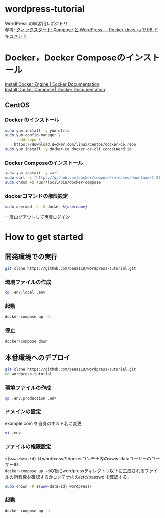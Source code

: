 # wordpress-tutorial
WordPress の練習用レポジトリ  
参考: [クィックスタート: Compose と WordPress — Docker\-docs\-ja 17\.06 ドキュメント](https://docs.docker.jp/compose/wordpress.html)

# Docker，Docker Composeのインストール
[Install Docker Engine \| Docker Documentation](https://docs.docker.com/engine/install/)  
[Install Docker Compose \| Docker Documentation](https://docs.docker.com/compose/install/)
## CentOS
### Docker のインストール
```bash
sudo yum install -y yum-utils
sudo yum-config-manager \
    --add-repo \
    https://download.docker.com/linux/centos/docker-ce.repo
sudo yum install -y docker-ce docker-ce-cli containerd.io
```

### Docker Composeのインストール
```bash
sudo yum install -y curl
sudo curl -L "https://github.com/docker/compose/releases/download/1.27.4/docker-compose-$(uname -s)-$(uname -m)" -o /usr/local/bin/docker-compose
sudo chmod +x /usr/local/bin/docker-compose
```

### dockerコマンドの権限設定
```bash
sudo usermod -a -G docker ${username}
```
一度ログアウトして再度ログイン

# How to get started
## 開発環境での実行
```bash
git clone https://github.com/bana118/wordpress-tutorial.git
```

### 環境ファイルの作成

```bash
cp .env.local .env
```

### 起動

```bash
docker-compose up -d
```

### 停止

```bash
docker-compose down
```

## 本番環境へのデプロイ
```bash
git clone https://github.com/bana118/wordpress-tutorial.git
cd wordpress-tutorial
```

### 環境ファイルの作成
```bash
cp .env.production .env
```

### ドメインの設定
example.com を自身のホスト名に変更
```bash
vi .env
```

### ファイルの権限設定
`${www-data-id}` はwordpressのdockerコンテナ内のwww-dataユーザーのユーザーID．  
`docker-compose up -d`の後にwordpressディレクトリ以下に生成されるファイルの所有権を確認するかコンテナ内の/etc/passwd を確認する．
```bash
sudo chown -R ${www-data-id} wordpress/
```

### 起動

```bash
docker-compose up -d
```
